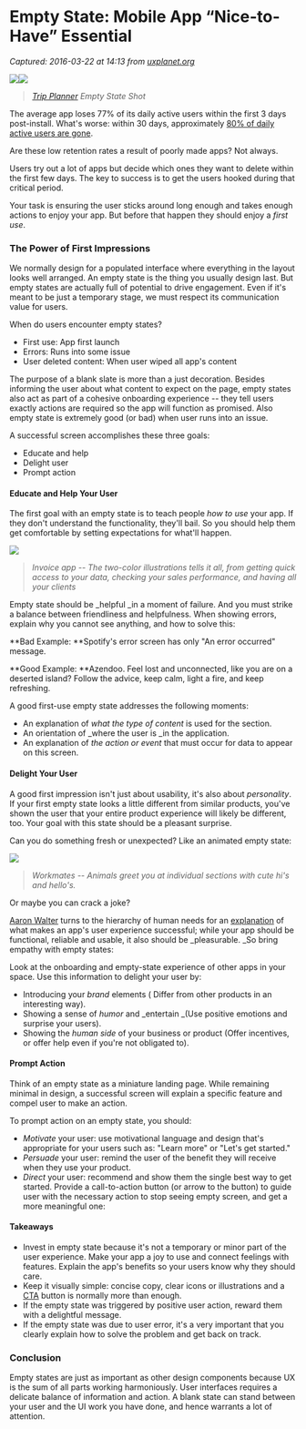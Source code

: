 # Empty State: Mobile App “Nice-to-Have” Essential

_Captured: 2016-03-22 at 14:13 from [uxplanet.org](https://uxplanet.org/empty-state-mobile-app-nice-to-have-essential-f11c29f01f3#.ux9bewds5)_

![](https://cdn-images-1.medium.com/freeze/max/30/1*jYwk-q634Nd4zg2rPN9ScQ.png?q=20)![](https://cdn-images-1.medium.com/max/800/1*jYwk-q634Nd4zg2rPN9ScQ.png)

> _[Trip Planner](https://dribbble.com/shots/2448078-Trip-Planner-Empty-State) Empty State Shot_

The average app loses 77% of its daily active users within the first 3 days post-install. What's worse: within 30 days, approximately [80% of daily active users are gone](https://www.linkedin.com/pulse/losing-80-mobile-users-normal-why-best-apps-do-better-andrew-chen).

Are these low retention rates a result of poorly made apps? Not always.

Users try out a lot of apps but decide which ones they want to delete within the first few days. The key to success is to get the users hooked during that critical period.

Your task is ensuring the user sticks around long enough and takes enough actions to enjoy your app. But before that happen they should enjoy a _first use_.

### The Power of First Impressions

We normally design for a populated interface where everything in the layout looks well arranged. An empty state is the thing you usually design last. But empty states are actually full of potential to drive engagement. Even if it's meant to be just a temporary stage, we must respect its communication value for users.

When do users encounter empty states?

  * First use: App first launch
  * Errors: Runs into some issue
  * User deleted content: When user wiped all app's content

The purpose of a blank slate is more than a just decoration. Besides informing the user about what content to expect on the page, empty states also act as part of a cohesive onboarding experience -- they tell users exactly actions are required so the app will function as promised. Also empty state is extremely good (or bad) when user runs into an issue.

A successful screen accomplishes these three goals:

  * Educate and help
  * Delight user
  * Prompt action

#### **Educate and Help Your User**

The first goal with an empty state is to teach people _how to use_ your app. If they don't understand the functionality, they'll bail. So you should help them get comfortable by setting expectations for what'll happen.

![](https://cdn-images-1.medium.com/max/800/1*Ssdl9aLaPp00aSyXk_9dfw.gif)

> _Invoice app -- The two-color illustrations tells it all, from getting quick access to your data, checking your sales performance, and having all your clients_

Empty state should be _helpful _in a moment of failure. And you must strike a balance between friendliness and helpfulness. When showing errors, explain why you cannot see anything, and how to solve this:

**Bad Example: **Spotify's error screen has only "An error occurred" message.

**Good Example: **Azendoo. Feel lost and unconnected, like you are on a deserted island? Follow the advice, keep calm, light a fire, and keep refreshing.

A good first-use empty state addresses the following moments:

  * An explanation of _what the type of content_ is used for the section.
  * An orientation of _where the user is _in the application.
  * An explanation of _the action or event_ that must occur for data to appear on this screen.

#### Delight Your User

A good first impression isn't just about usability, it's also about _personality_. If your first empty state looks a little different from similar products, you've shown the user that your entire product experience will likely be different, too. Your goal with this state should be a pleasant surprise.

Can you do something fresh or unexpected? Like an animated empty state:

![](https://cdn-images-1.medium.com/max/800/1*8rPDEnwRzQnReRL0CKdLzA.gif)

> _Workmates -- Animals greet you at individual sections with cute hi's and hello's._

Or maybe you can crack a joke?

[Aaron Walter](https://twitter.com/aarron?lang=en) turns to the hierarchy of human needs for an [explanation](https://speakerdeck.com/aarron/learning-to-love-humans-emotional-interface-design) of what makes an app's user experience successful; while your app should be functional, reliable and usable, it also should be _pleasurable. _So bring empathy with empty states:

Look at the onboarding and empty-state experience of other apps in your space. Use this information to delight your user by:

  * Introducing your _brand_ elements ( Differ from other products in an interesting way).
  * Showing a sense of _humor_ and _entertain _(Use positive emotions and surprise your users).
  * Showing the _human side_ of your business or product (Offer incentives, or offer help even if you're not obligated to).

#### Prompt Action

Think of an empty state as a miniature landing page. While remaining minimal in design, a successful screen will explain a specific feature and compel user to make an action.

To prompt action on an empty state, you should:

  * _Motivate_ your user: use motivational language and design that's appropriate for your users such as: "Learn more" or "Let's get started."
  * _Persuade_ your user: remind the user of the benefit they will receive when they use your product.
  * _Direct_ your user: recommend and show them the single best way to get started. Provide a call-to-action button (or arrow to the button) to guide user with the necessary action to stop seeing empty screen, and get a more meaningful one:

#### **Takeaways**

  * Invest in empty state because it's not a temporary or minor part of the user experience. Make your app a joy to use and connect feelings with features. Explain the app's benefits so your users know why they should care.
  * Keep it visually simple: concise copy, clear icons or illustrations and a [CTA](https://en.wikipedia.org/wiki/CTA) button is normally more than enough.
  * If the empty state was triggered by positive user action, reward them with a delightful message.
  * If the empty state was due to user error, it's a very important that you clearly explain how to solve the problem and get back on track.

### Conclusion

Empty states are just as important as other design components because UX is the sum of all parts working harmoniously. User interfaces requires a delicate balance of information and action. A blank state can stand between your user and the UI work you have done, and hence warrants a lot of attention.
